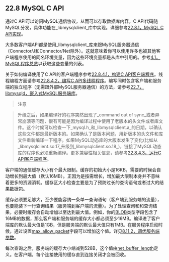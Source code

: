 ## 22.8 MySQL C API

通过C API可以访问MySQL通信协议，从而可以存取数据库内容。C API代码随MySQL分发，具体功能在_libmysqlclient_库中实现。详细参考[22.8.1，MySQL C API实现]()。

大多数客户端API都是使用_libmysqlclient_库来跟MySQL服务器通信（Connector/J和Connector/Net除外）。这就意味着你可以使用许多也被其他客户端程序使用的同名环境变量，因为这些环境变量都是从库中引用的。参考[4.1，MySQL程序总览]()以获取这些变量的列表。

关于如何编译使用了C API的客户端程序参考[22.8.4.1，构建C API客户端程序]()。线程编程方面请参考[22.8.4.2，编写C API多线程程序]()。编写同时包含客户端和服务端的独立程序（无需跟外部MySQL服务器通信）的方法，请参考[22.7，libmysqld，嵌入式MySQL服务端库]()。

>注意

>升级之后，如果编译好的程序突然出现了_command out of sync_或者异常崩溃等问题，很有可能是因为编译过程中使用了老版本的头文件或者库文件。这个时候可以检查一下_mysql.h_和_libmysqlclient.a_的日期，以确认这些文件都是最新版本的。如果确认了是版本问题，用新版本的头文件和库文件重新编译一下程序。如果MySQL动态库的大版本发生了变化(比如从_libmysqlclient.so.17_升级到_libmysqlclient.so.18_)，链接了MySQL动态库的程序也必须重新编译。更多兼容性相关信息，请参考[22.8.4.3，运行C API客户端程序]()。

客户端的通信缓存大小有个最大限制。缓存的初始大小是16KB，需要的时候会自动增长到最大值（默认16MB）。正因为是按需增长，增加最大限制本身并不意味着更多的资源消耗。缓存区大小检查主要是为了预防过长的查询语句或者过大的结果数据包。

缓存必须要足够大，至少要能容纳一条单一查询语句（客户端到服务端的流量），也要能装下一行查询结果（服务端到客户端的流量）。为了处理查询和和查询结果，必要时缓存会自动增加以至达到最大值。例如，你的[BLOB](http://dev.mysql.com/doc/refman/5.6/en/blob.html)类型字段包含了16MB的数据，那么客户端和服务端的缓存大小都必须至少16MB。编译进了客户端库的默认最大值是1GB，但是服务端的默认最大值只有1MB。在服务程序启动时候，通过设置[max_allow_packet](http://dev.mysql.com/doc/refman/5.6/en/server-system-variables.html#sysvar_max_allowed_packet)字段可以增加这个值。详见[8.11.2，调优服务端参数]()。

每次查询之后，服务端的缓存大小缩减到528B，这个值由[net_buffer_length](http://dev.mysql.com/doc/refman/5.6/en/server-system-variables.html#sysvar_net_buffer_length)定义。在客户端，每个连接使用的缓存直到连接关闭才会被回收。
